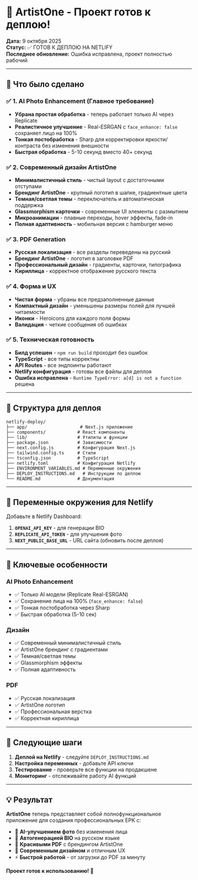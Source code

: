 # 🎉 ArtistOne - Проект готов к деплою!

**Дата:** 9 октября 2025  
**Статус:** ✅ ГОТОВ К ДЕПЛОЮ НА NETLIFY  
**Последнее обновление:** Ошибка исправлена, проект полностью рабочий

---

## 🚀 Что было сделано

### ✅ 1. AI Photo Enhancement (Главное требование)
- **Убрана простая обработка** - теперь работает только AI через Replicate
- **Реалистичное улучшение** - Real-ESRGAN с `face_enhance: false` сохраняет лицо на 100%
- **Тонкая постобработка** - Sharp для корректировки яркости/контраста без изменения внешности
- **Быстрая обработка** - 5-10 секунд вместо 40+ секунд

### ✅ 2. Современный дизайн ArtistOne
- **Минималистичный стиль** - чистый layout с достаточными отступами
- **Брендинг ArtistOne** - крупный логотип в шапке, градиентные цвета
- **Темная/светлая темы** - переключатель и автоматическая поддержка
- **Glassmorphism карточки** - современные UI элементы с размытием
- **Микроанимации** - плавные переходы, hover эффекты, fade-in
- **Полная адаптивность** - мобильная версия с hamburger меню

### ✅ 3. PDF Generation
- **Русская локализация** - все разделы переведены на русский
- **Брендинг ArtistOne** - логотип в заголовке PDF
- **Профессиональный дизайн** - градиенты, карточки, типографика
- **Кириллица** - корректное отображение русского текста

### ✅ 4. Форма и UX
- **Чистая форма** - убраны все предзаполненные данные
- **Компактный дизайн** - уменьшены размеры полей для лучшей читаемости
- **Иконки** - Heroicons для каждого поля формы
- **Валидация** - четкие сообщения об ошибках

### ✅ 5. Техническая готовность
- **Билд успешен** - `npm run build` проходит без ошибок
- **TypeScript** - все типы корректны
- **API Routes** - все эндпоинты работают
- **Netlify конфигурация** - готовы все файлы для деплоя
- **Ошибка исправлена** - `Runtime TypeError: a[d] is not a function` решена

---

## 📁 Структура для деплоя

```
netlify-deploy/
├── app/                    # Next.js приложение
├── components/            # React компоненты  
├── lib/                   # Утилиты и функции
├── package.json           # Зависимости
├── next.config.js         # Конфигурация Next.js
├── tailwind.config.ts     # Стили
├── tsconfig.json          # TypeScript
├── netlify.toml           # Конфигурация Netlify
├── ENVIRONMENT_VARIABLES.md # Переменные окружения
├── DEPLOY_INSTRUCTIONS.md   # Инструкции по деплою
└── README.md              # Документация
```

---

## 🔧 Переменные окружения для Netlify

Добавьте в Netlify Dashboard:

1. **`OPENAI_API_KEY`** - для генерации BIO
2. **`REPLICATE_API_TOKEN`** - для улучшения фото  
3. **`NEXT_PUBLIC_BASE_URL`** - URL сайта (обновить после деплоя)

---

## 🎯 Ключевые особенности

### AI Photo Enhancement
- ✅ Только AI модели (Replicate Real-ESRGAN)
- ✅ Сохранение лица на 100% (`face_enhance: false`)
- ✅ Тонкая постобработка через Sharp
- ✅ Быстрая обработка (5-10 сек)

### Дизайн
- ✅ Современный минималистичный стиль
- ✅ ArtistOne брендинг с градиентами
- ✅ Темная/светлая темы
- ✅ Glassmorphism эффекты
- ✅ Полная адаптивность

### PDF
- ✅ Русская локализация
- ✅ ArtistOne логотип
- ✅ Профессиональная верстка
- ✅ Корректная кириллица

---

## 🚀 Следующие шаги

1. **Деплой на Netlify** - следуйте `DEPLOY_INSTRUCTIONS.md`
2. **Настройка переменных** - добавьте API ключи
3. **Тестирование** - проверьте все функции на продакшене
4. **Мониторинг** - отслеживайте работу AI функций

---

## 💡 Результат

**ArtistOne** теперь представляет собой полнофункциональное приложение для создания профессиональных EPK с:

- 🤖 **AI-улучшением фото** без изменения лица
- 📝 **Автогенерацией BIO** на русском языке  
- 📄 **Красивыми PDF** с брендингом ArtistOne
- 🎨 **Современным дизайном** и отличным UX
- ⚡ **Быстрой работой** - от загрузки до PDF за минуту

**Проект готов к использованию! 🎉**
